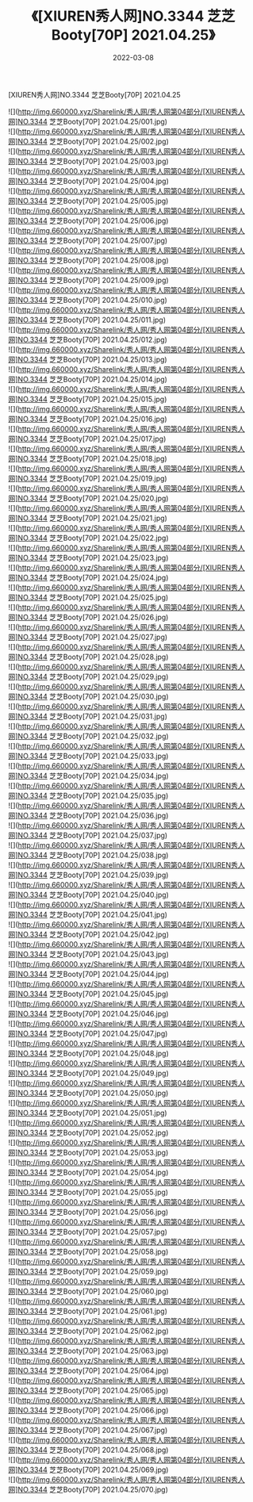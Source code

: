 ﻿---
layout: post
title:  《[XIUREN秀人网]NO.3344 芝芝Booty[70P] 2021.04.25》
date:   2022-03-08
img: http://img.660000.xyz/Sharelink/秀人网/秀人网第04部分/[XIUREN秀人网]NO.3344 芝芝Booty[70P] 2021.04.25/000.jpg
categories: [美女, 清纯, 唯美]
---

[XIUREN秀人网]NO.3344 芝芝Booty[70P] 2021.04.25

 ![](http://img.660000.xyz/Sharelink/秀人网/秀人网第04部分/[XIUREN秀人网]NO.3344 芝芝Booty[70P] 2021.04.25/001.jpg) <br>![](http://img.660000.xyz/Sharelink/秀人网/秀人网第04部分/[XIUREN秀人网]NO.3344 芝芝Booty[70P] 2021.04.25/002.jpg) <br>![](http://img.660000.xyz/Sharelink/秀人网/秀人网第04部分/[XIUREN秀人网]NO.3344 芝芝Booty[70P] 2021.04.25/003.jpg) <br>![](http://img.660000.xyz/Sharelink/秀人网/秀人网第04部分/[XIUREN秀人网]NO.3344 芝芝Booty[70P] 2021.04.25/004.jpg) <br>![](http://img.660000.xyz/Sharelink/秀人网/秀人网第04部分/[XIUREN秀人网]NO.3344 芝芝Booty[70P] 2021.04.25/005.jpg) <br>![](http://img.660000.xyz/Sharelink/秀人网/秀人网第04部分/[XIUREN秀人网]NO.3344 芝芝Booty[70P] 2021.04.25/006.jpg) <br>![](http://img.660000.xyz/Sharelink/秀人网/秀人网第04部分/[XIUREN秀人网]NO.3344 芝芝Booty[70P] 2021.04.25/007.jpg) <br>![](http://img.660000.xyz/Sharelink/秀人网/秀人网第04部分/[XIUREN秀人网]NO.3344 芝芝Booty[70P] 2021.04.25/008.jpg) <br>![](http://img.660000.xyz/Sharelink/秀人网/秀人网第04部分/[XIUREN秀人网]NO.3344 芝芝Booty[70P] 2021.04.25/009.jpg) <br>![](http://img.660000.xyz/Sharelink/秀人网/秀人网第04部分/[XIUREN秀人网]NO.3344 芝芝Booty[70P] 2021.04.25/010.jpg) <br>![](http://img.660000.xyz/Sharelink/秀人网/秀人网第04部分/[XIUREN秀人网]NO.3344 芝芝Booty[70P] 2021.04.25/011.jpg) <br>![](http://img.660000.xyz/Sharelink/秀人网/秀人网第04部分/[XIUREN秀人网]NO.3344 芝芝Booty[70P] 2021.04.25/012.jpg) <br>![](http://img.660000.xyz/Sharelink/秀人网/秀人网第04部分/[XIUREN秀人网]NO.3344 芝芝Booty[70P] 2021.04.25/013.jpg) <br>![](http://img.660000.xyz/Sharelink/秀人网/秀人网第04部分/[XIUREN秀人网]NO.3344 芝芝Booty[70P] 2021.04.25/014.jpg) <br>![](http://img.660000.xyz/Sharelink/秀人网/秀人网第04部分/[XIUREN秀人网]NO.3344 芝芝Booty[70P] 2021.04.25/015.jpg) <br>![](http://img.660000.xyz/Sharelink/秀人网/秀人网第04部分/[XIUREN秀人网]NO.3344 芝芝Booty[70P] 2021.04.25/016.jpg) <br>![](http://img.660000.xyz/Sharelink/秀人网/秀人网第04部分/[XIUREN秀人网]NO.3344 芝芝Booty[70P] 2021.04.25/017.jpg) <br>![](http://img.660000.xyz/Sharelink/秀人网/秀人网第04部分/[XIUREN秀人网]NO.3344 芝芝Booty[70P] 2021.04.25/018.jpg) <br>![](http://img.660000.xyz/Sharelink/秀人网/秀人网第04部分/[XIUREN秀人网]NO.3344 芝芝Booty[70P] 2021.04.25/019.jpg) <br>![](http://img.660000.xyz/Sharelink/秀人网/秀人网第04部分/[XIUREN秀人网]NO.3344 芝芝Booty[70P] 2021.04.25/020.jpg) <br>![](http://img.660000.xyz/Sharelink/秀人网/秀人网第04部分/[XIUREN秀人网]NO.3344 芝芝Booty[70P] 2021.04.25/021.jpg) <br>![](http://img.660000.xyz/Sharelink/秀人网/秀人网第04部分/[XIUREN秀人网]NO.3344 芝芝Booty[70P] 2021.04.25/022.jpg) <br>![](http://img.660000.xyz/Sharelink/秀人网/秀人网第04部分/[XIUREN秀人网]NO.3344 芝芝Booty[70P] 2021.04.25/023.jpg) <br>![](http://img.660000.xyz/Sharelink/秀人网/秀人网第04部分/[XIUREN秀人网]NO.3344 芝芝Booty[70P] 2021.04.25/024.jpg) <br>![](http://img.660000.xyz/Sharelink/秀人网/秀人网第04部分/[XIUREN秀人网]NO.3344 芝芝Booty[70P] 2021.04.25/025.jpg) <br>![](http://img.660000.xyz/Sharelink/秀人网/秀人网第04部分/[XIUREN秀人网]NO.3344 芝芝Booty[70P] 2021.04.25/026.jpg) <br>![](http://img.660000.xyz/Sharelink/秀人网/秀人网第04部分/[XIUREN秀人网]NO.3344 芝芝Booty[70P] 2021.04.25/027.jpg) <br>![](http://img.660000.xyz/Sharelink/秀人网/秀人网第04部分/[XIUREN秀人网]NO.3344 芝芝Booty[70P] 2021.04.25/028.jpg) <br>![](http://img.660000.xyz/Sharelink/秀人网/秀人网第04部分/[XIUREN秀人网]NO.3344 芝芝Booty[70P] 2021.04.25/029.jpg) <br>![](http://img.660000.xyz/Sharelink/秀人网/秀人网第04部分/[XIUREN秀人网]NO.3344 芝芝Booty[70P] 2021.04.25/030.jpg) <br>![](http://img.660000.xyz/Sharelink/秀人网/秀人网第04部分/[XIUREN秀人网]NO.3344 芝芝Booty[70P] 2021.04.25/031.jpg) <br>![](http://img.660000.xyz/Sharelink/秀人网/秀人网第04部分/[XIUREN秀人网]NO.3344 芝芝Booty[70P] 2021.04.25/032.jpg) <br>![](http://img.660000.xyz/Sharelink/秀人网/秀人网第04部分/[XIUREN秀人网]NO.3344 芝芝Booty[70P] 2021.04.25/033.jpg) <br>![](http://img.660000.xyz/Sharelink/秀人网/秀人网第04部分/[XIUREN秀人网]NO.3344 芝芝Booty[70P] 2021.04.25/034.jpg) <br>![](http://img.660000.xyz/Sharelink/秀人网/秀人网第04部分/[XIUREN秀人网]NO.3344 芝芝Booty[70P] 2021.04.25/035.jpg) <br>![](http://img.660000.xyz/Sharelink/秀人网/秀人网第04部分/[XIUREN秀人网]NO.3344 芝芝Booty[70P] 2021.04.25/036.jpg) <br>![](http://img.660000.xyz/Sharelink/秀人网/秀人网第04部分/[XIUREN秀人网]NO.3344 芝芝Booty[70P] 2021.04.25/037.jpg) <br>![](http://img.660000.xyz/Sharelink/秀人网/秀人网第04部分/[XIUREN秀人网]NO.3344 芝芝Booty[70P] 2021.04.25/038.jpg) <br>![](http://img.660000.xyz/Sharelink/秀人网/秀人网第04部分/[XIUREN秀人网]NO.3344 芝芝Booty[70P] 2021.04.25/039.jpg) <br>![](http://img.660000.xyz/Sharelink/秀人网/秀人网第04部分/[XIUREN秀人网]NO.3344 芝芝Booty[70P] 2021.04.25/040.jpg) <br>![](http://img.660000.xyz/Sharelink/秀人网/秀人网第04部分/[XIUREN秀人网]NO.3344 芝芝Booty[70P] 2021.04.25/041.jpg) <br>![](http://img.660000.xyz/Sharelink/秀人网/秀人网第04部分/[XIUREN秀人网]NO.3344 芝芝Booty[70P] 2021.04.25/042.jpg) <br>![](http://img.660000.xyz/Sharelink/秀人网/秀人网第04部分/[XIUREN秀人网]NO.3344 芝芝Booty[70P] 2021.04.25/043.jpg) <br>![](http://img.660000.xyz/Sharelink/秀人网/秀人网第04部分/[XIUREN秀人网]NO.3344 芝芝Booty[70P] 2021.04.25/044.jpg) <br>![](http://img.660000.xyz/Sharelink/秀人网/秀人网第04部分/[XIUREN秀人网]NO.3344 芝芝Booty[70P] 2021.04.25/045.jpg) <br>![](http://img.660000.xyz/Sharelink/秀人网/秀人网第04部分/[XIUREN秀人网]NO.3344 芝芝Booty[70P] 2021.04.25/046.jpg) <br>![](http://img.660000.xyz/Sharelink/秀人网/秀人网第04部分/[XIUREN秀人网]NO.3344 芝芝Booty[70P] 2021.04.25/047.jpg) <br>![](http://img.660000.xyz/Sharelink/秀人网/秀人网第04部分/[XIUREN秀人网]NO.3344 芝芝Booty[70P] 2021.04.25/048.jpg) <br>![](http://img.660000.xyz/Sharelink/秀人网/秀人网第04部分/[XIUREN秀人网]NO.3344 芝芝Booty[70P] 2021.04.25/049.jpg) <br>![](http://img.660000.xyz/Sharelink/秀人网/秀人网第04部分/[XIUREN秀人网]NO.3344 芝芝Booty[70P] 2021.04.25/050.jpg) <br>![](http://img.660000.xyz/Sharelink/秀人网/秀人网第04部分/[XIUREN秀人网]NO.3344 芝芝Booty[70P] 2021.04.25/051.jpg) <br>![](http://img.660000.xyz/Sharelink/秀人网/秀人网第04部分/[XIUREN秀人网]NO.3344 芝芝Booty[70P] 2021.04.25/052.jpg) <br>![](http://img.660000.xyz/Sharelink/秀人网/秀人网第04部分/[XIUREN秀人网]NO.3344 芝芝Booty[70P] 2021.04.25/053.jpg) <br>![](http://img.660000.xyz/Sharelink/秀人网/秀人网第04部分/[XIUREN秀人网]NO.3344 芝芝Booty[70P] 2021.04.25/054.jpg) <br>![](http://img.660000.xyz/Sharelink/秀人网/秀人网第04部分/[XIUREN秀人网]NO.3344 芝芝Booty[70P] 2021.04.25/055.jpg) <br>![](http://img.660000.xyz/Sharelink/秀人网/秀人网第04部分/[XIUREN秀人网]NO.3344 芝芝Booty[70P] 2021.04.25/056.jpg) <br>![](http://img.660000.xyz/Sharelink/秀人网/秀人网第04部分/[XIUREN秀人网]NO.3344 芝芝Booty[70P] 2021.04.25/057.jpg) <br>![](http://img.660000.xyz/Sharelink/秀人网/秀人网第04部分/[XIUREN秀人网]NO.3344 芝芝Booty[70P] 2021.04.25/058.jpg) <br>![](http://img.660000.xyz/Sharelink/秀人网/秀人网第04部分/[XIUREN秀人网]NO.3344 芝芝Booty[70P] 2021.04.25/059.jpg) <br>![](http://img.660000.xyz/Sharelink/秀人网/秀人网第04部分/[XIUREN秀人网]NO.3344 芝芝Booty[70P] 2021.04.25/060.jpg) <br>![](http://img.660000.xyz/Sharelink/秀人网/秀人网第04部分/[XIUREN秀人网]NO.3344 芝芝Booty[70P] 2021.04.25/061.jpg) <br>![](http://img.660000.xyz/Sharelink/秀人网/秀人网第04部分/[XIUREN秀人网]NO.3344 芝芝Booty[70P] 2021.04.25/062.jpg) <br>![](http://img.660000.xyz/Sharelink/秀人网/秀人网第04部分/[XIUREN秀人网]NO.3344 芝芝Booty[70P] 2021.04.25/063.jpg) <br>![](http://img.660000.xyz/Sharelink/秀人网/秀人网第04部分/[XIUREN秀人网]NO.3344 芝芝Booty[70P] 2021.04.25/064.jpg) <br>![](http://img.660000.xyz/Sharelink/秀人网/秀人网第04部分/[XIUREN秀人网]NO.3344 芝芝Booty[70P] 2021.04.25/065.jpg) <br>![](http://img.660000.xyz/Sharelink/秀人网/秀人网第04部分/[XIUREN秀人网]NO.3344 芝芝Booty[70P] 2021.04.25/066.jpg) <br>![](http://img.660000.xyz/Sharelink/秀人网/秀人网第04部分/[XIUREN秀人网]NO.3344 芝芝Booty[70P] 2021.04.25/067.jpg) <br>![](http://img.660000.xyz/Sharelink/秀人网/秀人网第04部分/[XIUREN秀人网]NO.3344 芝芝Booty[70P] 2021.04.25/068.jpg) <br>![](http://img.660000.xyz/Sharelink/秀人网/秀人网第04部分/[XIUREN秀人网]NO.3344 芝芝Booty[70P] 2021.04.25/069.jpg) <br>![](http://img.660000.xyz/Sharelink/秀人网/秀人网第04部分/[XIUREN秀人网]NO.3344 芝芝Booty[70P] 2021.04.25/070.jpg) <br>